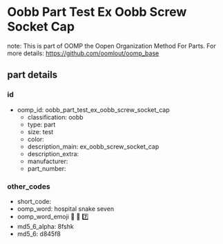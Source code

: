 # Oobb Part Test Ex Oobb Screw Socket Cap  

note: This is part of OOMP the Oopen Organization Method For Parts. For more details: https://github.com/oomlout/oomp_base

##  part details





### id
* oomp_id: oobb_part_test_ex_oobb_screw_socket_cap
  * classification: oobb
  * type: part
  * size: test
  * color: 
  * description_main: ex_oobb_screw_socket_cap
  * description_extra: 
  * manufacturer: 
  * part_number: 

### other_codes
* short_code: 
* oomp_word: hospital snake seven
* oomp_word_emoji :hospital: :snake: :seven:
* md5_6_alpha: 8fshk
* md5_6: d845f8